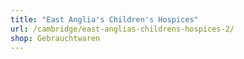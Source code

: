 ```yaml
---
title: "East Anglia's Children's Hospices"
url: /cambridge/east-anglias-childrens-hospices-2/
shop: Gebrauchtwaren
---
```


